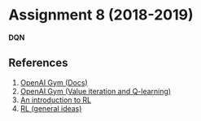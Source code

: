 # Assignment 8 (2018-2019)
__DQN__  

## References
1. [OpenAI Gym (Docs)](https://gym.openai.com/docs/)
2. [OpenAI Gym (Value iteration and Q-learning)](https://www.kaggle.com/charel/learn-by-example-reinforcement-learning-with-gym)
3. [An introduction to RL](https://medium.freecodecamp.org/an-introduction-to-reinforcement-learning-4339519de419)
4. [RL (general ideas)](https://towardsdatascience.com/my-journey-to-reinforcement-learning-part-0-introduction-1e3aec1ee5bf)
